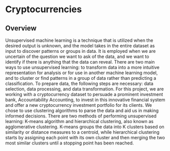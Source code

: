 # Cryptocurrencies

## Overview

Unsupervised machine learning is a technique that is utilized when the desired output is unknown, and the model takes in the entire dataset as input to discover patterns or groups in data. It is employed when we are uncertain of the question we want to ask of the data, and we want to identify if there is anything that the data can reveal. There are two main ways to use unsupervised learning: to transform data into a more intuitive representation for analysis or for use in another machine learning model, and to cluster or find patterns in a group of data rather than predicting a classification. To prepare data, the following steps are necessary: data selection, data processing, and data transformation. For this project, we are working with a cryptocurrency dataset to persuade a prominent investment bank, Accountability Accounting, to invest in this innovative financial system and offer a new cryptocurrency investment portfolio for its clients. We chose to use clustering algorithms to parse the data and aid us in making informed decisions. There are two methods of performing unsupervised learning: K-means algorithm and hierarchical clustering, also known as agglomerative clustering. K-means groups the data into K clusters based on similarity or distance measures to a centroid, while hierarchical clustering starts by assigning each point with its own cluster and then merging the two most similar clusters until a stopping point has been reached.
